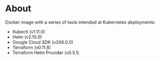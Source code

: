 # About

Docker image with a series of tools intended at Kubernetes deployments:

- Kubectl (v1.11.0)
- Helm (v2.10.0)
- Google Cloud SDK (v206.0.0)
- Terraform (v0.11.8)
- Terraform Helm Provider (v0.5.1)
